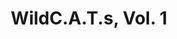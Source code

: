 ---
title: "WildC.A.T.s, Vol. 1"
issue: "33"
issue_nr: 33
full_title: Belling the Cat
subtitle: ""
story_arc: ""
crossover: ""
variant: ""
publisher: Image Comics
creators: 
  - Alan Moore
  - Travis Charest
  - Jim Lee
release_date: Feb 1997
release_year: 1997
genre:
  - Action
  - Adventure
  - Super-Heroes
format: Comic
pages: 32
signed_by: ""
price: 2.5
---